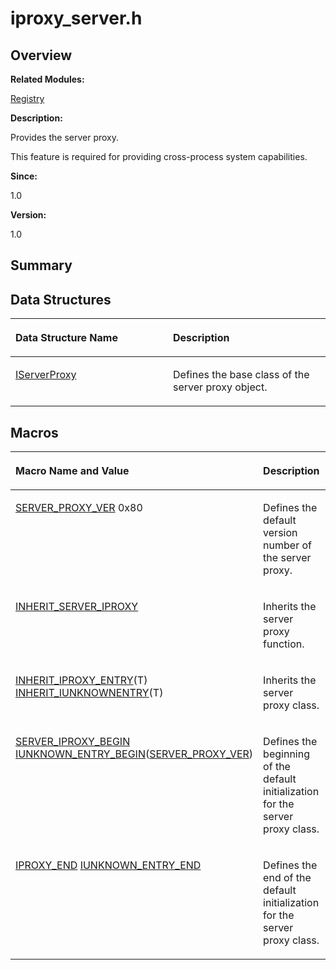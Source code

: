 # iproxy\_server.h<a name="EN-US_TOPIC_0000001054799571"></a>

## **Overview**<a name="section1974448822093525"></a>

**Related Modules:**

[Registry](registry.md)

**Description:**

Provides the server proxy. 

This feature is required for providing cross-process system capabilities. 

**Since:**

1.0

**Version:**

1.0

## **Summary**<a name="section117344686093525"></a>

## Data Structures<a name="nested-classes"></a>

<a name="table1648565140093525"></a>
<table><thead align="left"><tr id="row771502531093525"><th class="cellrowborder" valign="top" width="50%" id="mcps1.1.3.1.1"><p id="p1532829897093525"><a name="p1532829897093525"></a><a name="p1532829897093525"></a>Data Structure Name</p>
</th>
<th class="cellrowborder" valign="top" width="50%" id="mcps1.1.3.1.2"><p id="p1586962136093525"><a name="p1586962136093525"></a><a name="p1586962136093525"></a>Description</p>
</th>
</tr>
</thead>
<tbody><tr id="row1391429281093525"><td class="cellrowborder" valign="top" width="50%" headers="mcps1.1.3.1.1 "><p id="p691933346093525"><a name="p691933346093525"></a><a name="p691933346093525"></a><a href="iserverproxy.md">IServerProxy</a></p>
</td>
<td class="cellrowborder" valign="top" width="50%" headers="mcps1.1.3.1.2 "><p id="p1206073212093525"><a name="p1206073212093525"></a><a name="p1206073212093525"></a>Defines the base class of the server proxy object. </p>
</td>
</tr>
</tbody>
</table>

## Macros<a name="define-members"></a>

<a name="table916461642093525"></a>
<table><thead align="left"><tr id="row184177833093525"><th class="cellrowborder" valign="top" width="50%" id="mcps1.1.3.1.1"><p id="p1729806093525"><a name="p1729806093525"></a><a name="p1729806093525"></a>Macro Name and Value</p>
</th>
<th class="cellrowborder" valign="top" width="50%" id="mcps1.1.3.1.2"><p id="p279414057093525"><a name="p279414057093525"></a><a name="p279414057093525"></a>Description</p>
</th>
</tr>
</thead>
<tbody><tr id="row554611739093525"><td class="cellrowborder" valign="top" width="50%" headers="mcps1.1.3.1.1 "><p id="p2073896413093525"><a name="p2073896413093525"></a><a name="p2073896413093525"></a><a href="registry.md#gad513d97bfb873f27c9b8f69a5a418d55">SERVER_PROXY_VER</a>   0x80</p>
</td>
<td class="cellrowborder" valign="top" width="50%" headers="mcps1.1.3.1.2 "><p id="p596425774093525"><a name="p596425774093525"></a><a name="p596425774093525"></a>Defines the default version number of the server proxy. </p>
</td>
</tr>
<tr id="row140348555093525"><td class="cellrowborder" valign="top" width="50%" headers="mcps1.1.3.1.1 "><p id="p164952268093525"><a name="p164952268093525"></a><a name="p164952268093525"></a><a href="registry.md#ga58e6d24ef278dceb3fb9c77527acdb5c">INHERIT_SERVER_IPROXY</a></p>
</td>
<td class="cellrowborder" valign="top" width="50%" headers="mcps1.1.3.1.2 "><p id="p788675352093525"><a name="p788675352093525"></a><a name="p788675352093525"></a>Inherits the server proxy function. </p>
</td>
</tr>
<tr id="row619605524093525"><td class="cellrowborder" valign="top" width="50%" headers="mcps1.1.3.1.1 "><p id="p1850412541093525"><a name="p1850412541093525"></a><a name="p1850412541093525"></a><a href="registry.md#ga9ad9b5f0e1f50f2528cbef67957b2319">INHERIT_IPROXY_ENTRY</a>(T)   <a href="samgr.md#gad6324fd90dd636180efa2a59b377e65c">INHERIT_IUNKNOWNENTRY</a>(T)</p>
</td>
<td class="cellrowborder" valign="top" width="50%" headers="mcps1.1.3.1.2 "><p id="p1160366110093525"><a name="p1160366110093525"></a><a name="p1160366110093525"></a>Inherits the server proxy class. </p>
</td>
</tr>
<tr id="row1690149409093525"><td class="cellrowborder" valign="top" width="50%" headers="mcps1.1.3.1.1 "><p id="p1476917419093525"><a name="p1476917419093525"></a><a name="p1476917419093525"></a><a href="registry.md#ga3c3f1e77cc1a495f48a4b3cd0f8934be">SERVER_IPROXY_BEGIN</a>   <a href="samgr.md#ga52ec6b5b03d56b0dfe7277785246bda1">IUNKNOWN_ENTRY_BEGIN</a>(<a href="registry.md#gad513d97bfb873f27c9b8f69a5a418d55">SERVER_PROXY_VER</a>)</p>
</td>
<td class="cellrowborder" valign="top" width="50%" headers="mcps1.1.3.1.2 "><p id="p1369745791093525"><a name="p1369745791093525"></a><a name="p1369745791093525"></a>Defines the beginning of the default initialization for the server proxy class. </p>
</td>
</tr>
<tr id="row1740203272093525"><td class="cellrowborder" valign="top" width="50%" headers="mcps1.1.3.1.1 "><p id="p1039179512093525"><a name="p1039179512093525"></a><a name="p1039179512093525"></a><a href="registry.md#ga59b6c10043506af716ce9052a5a964a7">IPROXY_END</a>   <a href="samgr.md#ga4ef734474ece49aa938d8ebd5b54bdb3">IUNKNOWN_ENTRY_END</a></p>
</td>
<td class="cellrowborder" valign="top" width="50%" headers="mcps1.1.3.1.2 "><p id="p318350127093525"><a name="p318350127093525"></a><a name="p318350127093525"></a>Defines the end of the default initialization for the server proxy class. </p>
</td>
</tr>
</tbody>
</table>

